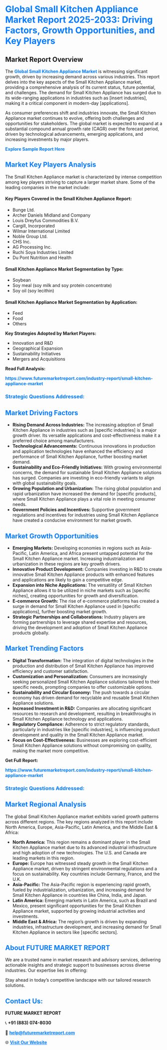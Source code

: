 <h1 style="color: #007BFF;">Global Small Kitchen Appliance Market Report 2025-2033: Driving Factors, Growth Opportunities, and Key Players</h1>

<section id="overview">
<h2>Market Report Overview</h2>
<p>The <a href="https://www.futuremarketreport.com/industry-report/small-kitchen-appliance-market" style="color: #007BFF; text-decoration: none;"><strong>Global Small Kitchen Appliance Market</strong></a> is witnessing significant growth, driven by increasing demand across various industries. This report delves into the key aspects of the Small Kitchen Appliance market, providing a comprehensive analysis of its current status, future potential, and challenges. The demand for Small Kitchen Appliance has surged due to its wide-ranging applications in industries such as [insert industries], making it a critical component in modern-day [applications].</p>
<p>As consumer preferences shift and industries innovate, the Small Kitchen Appliance market continues to evolve, offering both challenges and opportunities for stakeholders. The global market is expected to expand at a substantial compound annual growth rate (CAGR) over the forecast period, driven by technological advancements, emerging applications, and increasing investments by major players.</p>
</section>

<section id="overview">
<p><a href="https://www.futuremarketreport.com/request-sample/reportId=35831" style="color: #007BFF; text-decoration: none;"><strong>Explore Sample Report Here</strong></a></p>
</section>

<section id="key-players">
<h2 style="color: #007BFF;">Market Key Players Analysis</h2>
<p>The Small Kitchen Appliance market is characterized by intense competition among key players striving to capture a larger market share. Some of the leading companies in the market include:</p>
<h4>Key Players Covered in the Small Kitchen Appliance Report:</h4>
<ul><li>Bunge Ltd.</li><li>Archer Daniels Midland and Company</li><li>Louis Dreyfus Commodities B.V.</li><li>Cargill, Incorporated</li><li>Wilmar International Limited</li><li>Noble Group Ltd.</li><li>CHS Inc.</li><li>AG Processing Inc.</li><li>Ruchi Soya Industries Limited</li><li>Du Pont Nutrition and Health</li></ul>
<h4>Small Kitchen Appliance Market Segmentation by Type:</h4>
<ul><li>Soybean</li><li>Soy meal (soy milk and soy protein concentrate)</li><li>Soy oil (soy lecithin)</li></ul>

<h4>Small Kitchen Appliance Market Segmentation by Application:</h4>
<ul><li>Feed</li><li>Food</li><li>Others</li></ul>
<p><strong>Key Strategies Adopted by Market Players:</strong></p>
<ul>
<li>Innovation and R&D</li>
<li>Geographical Expansion</li>
<li>Sustainability Initiatives</li>
<li>Mergers and Acquisitions</li>
</ul>
</section>

<section>
<p><strong>Read Full Analysis: </strong></p><a href="https://www.futuremarketreport.com/industry-report/small-kitchen-appliance-market" style="color: #007BFF; text-decoration: none;"><strong>https://www.futuremarketreport.com/industry-report/small-kitchen-appliance-market</strong></a>
<h3 style="color: #007BFF;">Strategic Questions Addressed:</h3>
</section>

<section id="driving-factors">
<h2 style="color: #007BFF;">Market Driving Factors</h2>
<ul>
<li><strong>Rising Demand Across Industries:</strong> The increasing adoption of Small Kitchen Appliance in industries such as [specific industries] is a major growth driver. Its versatile applications and cost-effectiveness make it a preferred choice among manufacturers.</li>
<li><strong>Technological Advancements:</strong> Continuous innovations in production and application technologies have enhanced the efficiency and performance of Small Kitchen Appliance, further boosting market demand.</li>
<li><strong>Sustainability and Eco-Friendly Initiatives:</strong> With growing environmental concerns, the demand for sustainable Small Kitchen Appliance solutions has surged. Companies are investing in eco-friendly variants to align with global sustainability goals.</li>
<li><strong>Growing Population and Urbanization:</strong> The rising global population and rapid urbanization have increased the demand for [specific products], where Small Kitchen Appliance plays a vital role in meeting consumer needs.</li>
<li><strong>Government Policies and Incentives:</strong> Supportive government regulations and incentives for industries using Small Kitchen Appliance have created a conducive environment for market growth.</li>
</ul>
</section>

<section id="growth-opportunities">
<h2 style="color: #007BFF;">Market Growth Opportunities</h2>
<ul>
<li><strong>Emerging Markets:</strong> Developing economies in regions such as Asia-Pacific, Latin America, and Africa present untapped potential for the Small Kitchen Appliance market. Increasing industrialization and urbanization in these regions are key growth drivers.</li>
<li><strong>Innovative Product Development:</strong> Companies investing in R&D to create innovative Small Kitchen Appliance products with enhanced features and applications are likely to gain a competitive edge.</li>
<li><strong>Expansion into Niche Applications:</strong> The versatility of Small Kitchen Appliance allows it to be utilized in niche markets such as [specific niches], creating opportunities for growth and diversification.</li>
<li><strong>E-commerce Growth:</strong> The rise of e-commerce platforms has created a surge in demand for Small Kitchen Appliance used in [specific applications], further boosting market growth.</li>
<li><strong>Strategic Partnerships and Collaborations:</strong> Industry players are forming partnerships to leverage shared expertise and resources, driving the development and adoption of Small Kitchen Appliance products globally.</li>
</ul>
</section>

<section id="trending-factors">
<h2 style="color: #007BFF;">Market Trending Factors</h2>
<ul>
<li><strong>Digital Transformation:</strong> The integration of digital technologies in the production and distribution of Small Kitchen Appliance has improved efficiency and customer satisfaction.</li>
<li><strong>Customization and Personalization:</strong> Consumers are increasingly seeking personalized Small Kitchen Appliance solutions tailored to their specific needs, prompting companies to offer customizable options.</li>
<li><strong>Sustainability and Circular Economy:</strong> The push towards a circular economy has driven demand for recyclable and reusable Small Kitchen Appliance solutions.</li>
<li><strong>Increased Investment in R&D:</strong> Companies are allocating significant resources to research and development, resulting in breakthroughs in Small Kitchen Appliance technology and applications.</li>
<li><strong>Regulatory Compliance:</strong> Adherence to strict regulatory standards, particularly in industries like [specific industries], is influencing product development and quality in the Small Kitchen Appliance market.</li>
<li><strong>Focus on Cost-Effectiveness:</strong> Businesses are exploring cost-efficient Small Kitchen Appliance solutions without compromising on quality, making the market more competitive.</li>
</ul>
</section>

<section>
<p><strong>Get Full Report: </strong></p><a href="https://www.futuremarketreport.com/industry-report/small-kitchen-appliance-market" style="color: #007BFF; text-decoration: none;"><strong>https://www.futuremarketreport.com/industry-report/small-kitchen-appliance-market</strong></a>
<h3 style="color: #007BFF;">Strategic Questions Addressed:</h3>
</section>


<section id="regional-analysis">
<h2 style="color: #007BFF;">Market Regional Analysis</h2>
<p>The global Small Kitchen Appliance market exhibits varied growth patterns across different regions. The key regions analyzed in this report include North America, Europe, Asia-Pacific, Latin America, and the Middle East & Africa:</p>
<ul>
<li><strong>North America:</strong> This region remains a dominant player in the Small Kitchen Appliance market due to its advanced industrial infrastructure and high adoption of new technologies. The U.S. and Canada are leading markets in this region.</li>
<li><strong>Europe:</strong> Europe has witnessed steady growth in the Small Kitchen Appliance market, driven by stringent environmental regulations and a focus on sustainability. Key countries include Germany, France, and the U.K.</li>
<li><strong>Asia-Pacific:</strong> The Asia-Pacific region is experiencing rapid growth, fueled by industrialization, urbanization, and increasing demand for Small Kitchen Appliance in countries like China, India, and Japan.</li>
<li><strong>Latin America:</strong> Emerging markets in Latin America, such as Brazil and Mexico, present significant opportunities for the Small Kitchen Appliance market, supported by growing industrial activities and investments.</li>
<li><strong>Middle East & Africa:</strong> The region’s growth is driven by expanding industries, infrastructure development, and increasing demand for Small Kitchen Appliance in sectors like [specific sectors].</li>
</ul>
</section>

<footer>
<h2 style="color: #007BFF;">About FUTURE MARKET REPORT</h2>
<p>We are a trusted name in market research and advisory services, delivering actionable insights and strategic support to businesses across diverse industries. Our expertise lies in offering:</p>

<p>Stay ahead in today’s competitive landscape with our tailored research solutions.</p>

<h2 style="color: #007BFF;">Contact Us:</h2>
<p><strong>FUTURE MARKET REPORT</strong></p>
<p>📞 <strong>+91 (883) 074-8030</strong></p>
<p>📧 <strong><a href="mailto:help@futuremarketreport.com" style="color: #007BFF;">help@futuremarketreport.com</a></strong></p>
<p>🌐 <strong><a href="https://www.futuremarketreport.com/" style="color: #007BFF;">Visit Our Website</a></strong></p>
</footer>
